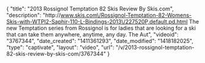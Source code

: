 {
    "title": "2013 Rossignol Temptation 82 Skis Review By Skis.com",
    "description": "http:\/\/www.skis.com\/Rossignol-Temptation-82-Womens-Skis-with-WTPI2-Saphir-110-L-Bindings-2013\/227520P,default,pd.html  The new Temptation series from Rossignol is for ladies that are looking for a ski that can take them anywhere, anytime, any day. The Aut",
    "videoid": "3767344",
    "date_created": "1411361293",
    "date_modified": "1418182025",
    "type": "captivate",
    "layout": "video",
    "url": "\/v\/2013-rossignol-temptation-82-skis-review-by-skis-com\/3767344"
}